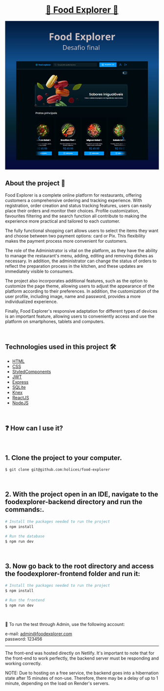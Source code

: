 <p align="center">
  <h1 align="center"><a href="https://food-explorer-vasc-333.netlify.app/">🍴 Food Explorer 🍴</a></h1>
</p>

![Imagem do projeto](./foodexplorer-frontend/src/assets/project-front.jpg)

## About the project 📝

Food Explorer is a complete online platform for restaurants, offering customers a comprehensive ordering and tracking experience. With registration, order creation and status tracking features, users can easily place their orders and monitor their choices. Profile customization, favourites filtering and the search function all contribute to making the experience more practical and tailored to each customer.

The fully functional shopping cart allows users to select the items they want and choose between two payment options: card or Pix. This flexibility makes the payment process more convenient for customers.

The role of the Administrator is vital on the platform, as they have the ability to manage the restaurant's menu, adding, editing and removing dishes as necessary. In addition, the administrator can change the status of orders to reflect the preparation process in the kitchen, and these updates are immediately visible to consumers.

The project also incorporates additional features, such as the option to customize the page theme, allowing users to adjust the appearance of the platform according to their preferences. In addition, the customization of the user profile, including image, name and password, provides a more individualized experience.

Finally, Food Explorer's responsive adaptation for different types of devices is an important feature, allowing users to conveniently access and use the platform on smartphones, tablets and computers.</p>

</br>

## Technologies used in this project 🛠️

- [HTML](https://developer.mozilla.org/pt-BR/docs/Web/HTML)
- [CSS](https://developer.mozilla.org/pt-BR/docs/Web/CSS)
- [StyledComponents](https://styled-components.com)
- [JWT](https://jwt.io)
- [Express](https://expressjs.com)
- [SQLite](https://www.sqlite.org/docs.html)
- [Knex](https://knexjs.org/)
- [ReactJS](https://react.dev/)
- [NodeJS](https://nodejs.org/docs/latest/api/)

</br>

## ❓ How can I use it?

</br>
<h2>1. Clone the project to your computer.</h2>

```bash
$ git clone git@github.com:holices/food-explorer
```

<br>

<h2>2. With the project open in an IDE, navigate to the foodexplorer-backend directory and run the commands:.</h2>

```bash
# Install the packages needed to run the project
$ npm install
```

```bash
# Run the database
$ npm run dev
```
<br>

<h2>3. Now go back to the root directory and access the foodexplorer-frontend folder and run it:</h2>

```bash
# Install the packages needed to run the project
$ npm install
```

```bash
# Run the frontend
$ npm run dev
```
<br>


🔑 To run the test through Admin, use the following account:</br>

e-mail: admin@foodexplorer.com </br>
password: 123456

---

The front-end was hosted directly on Netlify. It's important to note that for the front-end to work perfectly,
the backend server must be responding and working correctly.

NOTE: Due to hosting on a free service, the backend goes into a hibernation state after 15 minutes of non-use. Therefore, there may be a delay of up to 1 minute, depending on the load on Render's servers.
